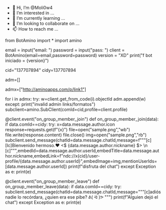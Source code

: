 - 👋 Hi, I’m @Moli0w4
- 👀 I’m interested in ...
- 🌱 I’m currently learning ...
- 💞️ I’m looking to collaborate on ...
- 📫 How to reach me ...

<!---
Moli0w4/Moli0w4 is a ✨ special ✨ repository because its `README.md` (this file) appears on your GitHub profile.
You can click the Preview link to take a look at your changes.
--->
from BotAmino import * 
import amino


email = input("email: ")
password = input("pass: ")
client = BotAmino(email=email,password=password)
version = "XD"
print("f bot iniciado = {version}")

cid="137707894"
cidy=137707894


adm=[]

admx=["http://aminoapps.com/p/link1"]


for i in admx:
	try:
		w=client.get_from_code(i).objectId
		adm.append(w)
	except:
		print("invalid admin links/formatos")
subclient=amino.SubClient(comId=cid,profile=client.profile)



@client.event("on_group_member_join")
def on_group_member_join(data):
	if data.comId==cidy:
		try:
			x=data.message.author.icon
			response=requests.get(f"{x}")
			file=open("sample.png","wb")
			file.write(response.content)
			file.close()
			img=open("sample.png","rb")
			subclient.send_message(chatId=data.message.chatId,message=f"""[c][Ic]Bienvenido hermoso.♥︎ <$ {data.message.author.nickname} $> \n
[c]""",embedId=data.message.author.userId,embedTitle=data.message.author.nickname,embedLink=f"ndc://x{cid}/user-profile/{data.message.author.userId}",embedImage=img,mentionUserIds=[data.message.author.userId])
			print(f"disfruta del chat")
		except Exception as e:
			print(e)


@client.event("on_group_member_leave")
def on_group_member_leave(data):
	if data.comId==cidy:
		try:
			subclient.send_message(chatId=data.message.chatId,message="""[c]adiós nadie lo recórdara, ¿quien era ese pibe? ᕕ( ᐛ )ᕗ """)
			print(f"Alguien dejó el chat")
		except Exception as e:
			print(e)
